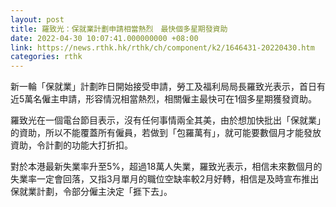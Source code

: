 ```yaml
---
layout: post
title: 羅致光：保就業計劃申請相當熱烈　最快個多星期發資助
date: 2022-04-30 10:07:41.000000000 +08:00
link: https://news.rthk.hk/rthk/ch/component/k2/1646431-20220430.htm
categories: rthk
---
```


新一輪「保就業」計劃昨日開始接受申請，勞工及福利局局長羅致光表示，首日有近5萬名僱主申請，形容情況相當熱烈，相關僱主最快可在1個多星期獲發資助。

羅致光在一個電台節目表示，沒有任何事情兩全其美，由於想加快批出「保就業」的資助，所以不能覆蓋所有僱員，若做到「包羅萬有」，就可能要數個月才能發放資助，令計劃的功能大打折扣。

對於本港最新失業率升至5%，超過18萬人失業，羅致光表示，相信未來數個月的失業率一定會回落，又指3月單月的職位空缺率較2月好轉，相信是及時宣布推出保就業計劃，令部分僱主決定「捱下去」。
